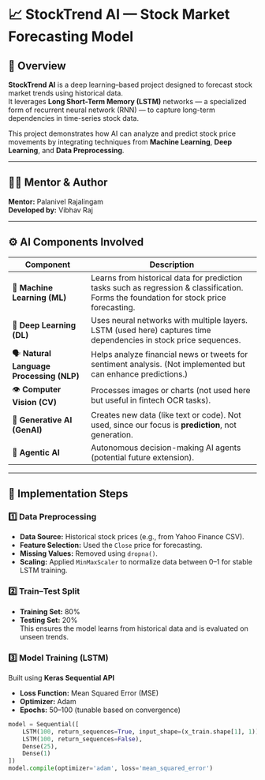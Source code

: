# 📈 StockTrend AI — Stock Market Forecasting Model  

## 🧠 Overview  
**StockTrend AI** is a deep learning–based project designed to forecast stock market trends using historical data.  
It leverages **Long Short-Term Memory (LSTM)** networks — a specialized form of recurrent neural network (RNN) — to capture long-term dependencies in time-series stock data.  

This project demonstrates how AI can analyze and predict stock price movements by integrating techniques from **Machine Learning**, **Deep Learning**, and **Data Preprocessing**.

---

## 👨‍🏫 Mentor & Author  
**Mentor:** Palanivel Rajalingam  
**Developed by:** Vibhav Raj  

---

## ⚙️ AI Components Involved  

| Component | Description |
|------------|-------------|
| 🤖 **Machine Learning (ML)** | Learns from historical data for prediction tasks such as regression & classification. Forms the foundation for stock price forecasting. |
| 🧠 **Deep Learning (DL)** | Uses neural networks with multiple layers. LSTM (used here) captures time dependencies in stock price sequences. |
| 🗣️ **Natural Language Processing (NLP)** | Helps analyze financial news or tweets for sentiment analysis. (Not implemented but can enhance predictions.) |
| 👁️ **Computer Vision (CV)** | Processes images or charts (not used here but useful in fintech OCR tasks). |
| 🧬 **Generative AI (GenAI)** | Creates new data (like text or code). Not used, since our focus is **prediction**, not generation. |
| 🧠 **Agentic AI** | Autonomous decision-making AI agents (potential future extension). |

---

## 🧩 Implementation Steps  

### 1️⃣ Data Preprocessing  
- **Data Source:** Historical stock prices (e.g., from Yahoo Finance CSV).  
- **Feature Selection:** Used the `Close` price for forecasting.  
- **Missing Values:** Removed using `dropna()`.  
- **Scaling:** Applied `MinMaxScaler` to normalize data between 0–1 for stable LSTM training.

### 2️⃣ Train–Test Split  
- **Training Set:** 80%  
- **Testing Set:** 20%  
This ensures the model learns from historical data and is evaluated on unseen trends.

### 3️⃣ Model Training (LSTM)  
Built using **Keras Sequential API**  
- **Loss Function:** Mean Squared Error (MSE)  
- **Optimizer:** Adam  
- **Epochs:** 50–100 (tunable based on convergence)  

```python
model = Sequential([
    LSTM(100, return_sequences=True, input_shape=(x_train.shape[1], 1)),
    LSTM(100, return_sequences=False),
    Dense(25),
    Dense(1)
])
model.compile(optimizer='adam', loss='mean_squared_error')
